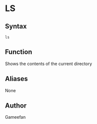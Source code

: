 # LS
## Syntax
```ls```
## Function
Shows the contents of the current directory
## Aliases
None
## Author
Gameefan